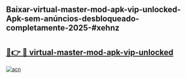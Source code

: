 ## Baixar-virtual-master-mod-apk-vip-unlocked-Apk-sem-anúncios-desbloqueado-completamente-2025-#xehnz

# <h2><a href="https://ainizakaria.my?title=virtual-master-mod-apk-vip-unlocked&ref=22M">🔗👉 🔴 virtual-master-mod-apk-vip-unlocked</a></h2>

[![acn](https://github.com/user-attachments/assets/0f9c940e-d8b0-45ae-aac7-cd30a18b3e1c)](https://ainizakaria.my?title=virtual-master-mod-apk-vip-unlocked&ref=22M)


